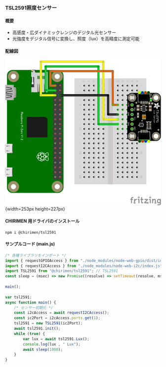 ### TSL2591照度センサー

#### 概要

* 高感度・広ダイナミックレンジのデジタル光センサー
* 光強度をデジタル信号に変換し、照度（lux）を高精度に測定可能

#### 配線図

![](./schematic.png "schematic"){width=253px height=227px}

#### CHIRIMEN 用ドライバのインストール

```shell
npm i @chirimen/tsl2591
```

#### サンプルコード (main.js)

```javascript
/* 各種ライブラリをインポート */
import { requestGPIOAccess } from "./node_modules/node-web-gpio/dist/index.js"; // WebGPIO
import { requestI2CAccess } from "./node_modules/node-web-i2c/index.js"; // WebI2C
import TSL2591 from "@chirimen/tsl2591"; // TSL2591
const sleep = (msec) => new Promise((resolve) => setTimeout(resolve, msec));

main();

var tsl2591;
async function main() {
	/* センサー初期化 */
	const i2cAccess = await requestI2CAccess();
	const ic2Port = i2cAccess.ports.get(1);
	tsl2591 = new TSL2591(ic2Port);
	await tsl2591.init();
	while (true) {
		var lux = await tsl2591.Lux();
		console.log(lux , " Lux");
		await sleep(1000);
	}
}
```

